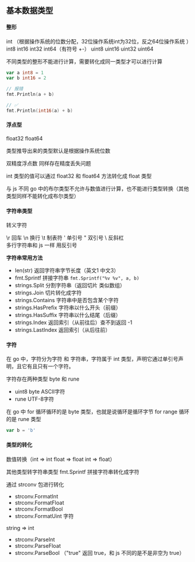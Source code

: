 <!--
 * @Author: xinghe 2650710561@qq.com
 * @Date: 2024-07-30 17:05:27
 * @LastEditors: xinghe 2650710561@qq.com
 * @LastEditTime: 2024-07-30 22:10:55
 * @FilePath: /go-study/summary/5.数据类型.md
 * @Description: 这是默认设置,请设置`customMade`, 打开koroFileHeader查看配置 进行设置: https://github.com/OBKoro1/koro1FileHeader/wiki/%E9%85%8D%E7%BD%AE
-->
 ## 基本数据类型


 #### 整形

int （根据操作系统的位数分配，32位操作系统int为32位，反之64位操作系统 ）
int8 int16 int32 int64（有符号 +-）
uint8 uint16 uint32 uint64

不同类型的整形不能进行计算，需要转化成同一类型才可以进行计算

```go
var a int8 = 1
var b int16 = 2

// 报错
fmt.Println(a + b) 

// ✅
fmt.Println(int16(a) + b)
```

#### 浮点型

float32
float64 

类型推导出来的类型默认是根据操作系统位数

双精度浮点数 同样存在精度丢失问题

int 类型的值可以通过 float32 和 float64 方法转化成 float 类型 

与 js 不同 go 中的布尔类型不允许与数值进行计算，也不能进行类型转换（其他类型同样不能转化成布尔类型）

#### 字符串类型

转义字符

\r 回车
\n 换行
\t 制表符
\' 单引号
\" 双引号
\\ 反斜杠  
多行字符串和 js 一样 用反引号

**字符串常用方法**
- len(str) 返回字符串字节长度（英文1 中文3）
- fmt.Sprintf 拼接字符串 `fmt.Sprintf("%v %v", a, b)`
- strings.Split 分割字符串（返回切片 类似数组）
- strings.Join 切片转化成字符
- strings.Contains 字符串中是否包含某个字符
- strings.HasPrefix 字符串以什么开头（前缀）
- strings.HasSuffix 字符串以什么结尾（后缀）
- strings.Index 返回索引（从前往后）查不到返回 -1
- strings.LastIndex 返回索引（从后往前）

#### 字符

在 go 中，字符分为字符 和 字符串，字符属于 int 类型，声明它通过单引号声明，且它有且只有一个字符。

字符存在两种类型 byte 和 rune
- uint8 byte ASCII字符
- rune UTF-8字符
 
在 go 中 for 循环循环的是 byte 类型，也就是说循环是循环字节
for range 循环的是 rune 类型

```go
var b = 'b'
```

#### 类型的转化

数值转换（int => int float => float int => float）
 
其他类型转字符串类型
fmt.Sprintf 拼接字符串转化成字符

通过 strconv 包进行转化 
- strconv.FormatInt
- strconv.FormatFloat
- strconv.FormatBool 
- strconv.FormatUint 字符

string => int
- strconv.ParseInt
- strconv.ParseFloat
- strconv.ParseBool （"true" 返回 true，和 js 不同的是不是非空为 true）


